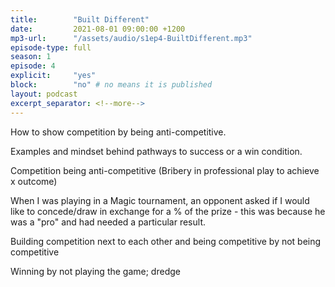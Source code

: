 ```yaml
---
title:        "Built Different"
date:         2021-08-01 09:00:00 +1200
mp3-url:      "/assets/audio/s1ep4-BuiltDifferent.mp3"
episode-type: full
season: 1
episode: 4
explicit:     "yes"
block:        "no" # no means it is published
layout: podcast
excerpt_separator: <!--more-->
---
```

<!--more-->

How to show competition by being anti-competitive.

Examples and mindset behind pathways to success or a win condition.

Competition being anti-competitive (Bribery in professional play to achieve x outcome)

When I was playing in a Magic tournament, an opponent asked if I would like to concede/draw in exchange for a % of the prize - this was because he was a "pro" and had needed a particular result.

Building competition next to each other and being competitive by not being competitive

Winning by not playing the game; dredge